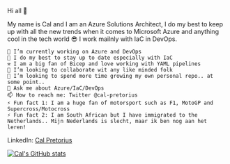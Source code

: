 Hi all 👋

My name is Cal and I am an Azure Solutions Architect, I do my best to keep up with all the new trends when it comes to Microsoft Azure and anything cool in the tech world 😎 I work mailnly with IaC in DevOps.

    🔭 I’m currently working on Azure and DevOps
    🌱 I do my best to stay up to date especially with IaC
    ⚒️ I am a big fan of Bicep and love working with YAML pipelines
    👯 I’m looking to collaborate wit any like minded folk
    🤔 I’m looking to spend more time growing my own personal repo.. at some point..
    💬 Ask me about Azure/IaC/DevOps
    📫 How to reach me: Twitter @cal-pretorius
    ⚡ Fun fact 1: I am a huge fan of motorsport such as F1, MotoGP and Supercross/Motocross
    ⚡ Fun fact 2: I am South African but I have immigrated to the Netherlands.. Mijn Nederlands is slecht, maar ik ben nog aan het leren!

LinkedIn: [Cal Pretorius](https://www.linkedin.com/in/cal-pretorius/)

[![Cal's GitHub stats](https://github-readme-stats.vercel.app/api?username=calcloudtech&show_icons=true&theme=radical)](https://github.com/anuraghazra/github-readme-stats)
